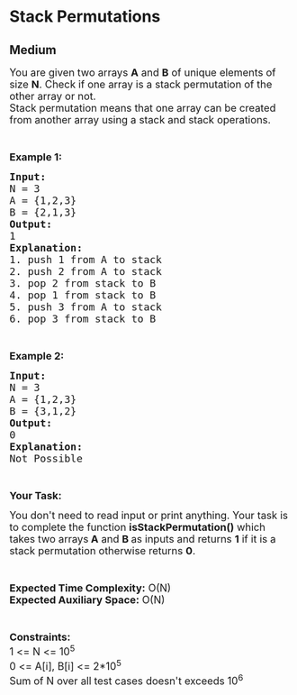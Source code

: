 # Stack Permutations
## Medium 
<div class="problems_problem_content__Xm_eO"><p><span style="font-size:18px">You are given two arrays <strong>A</strong> and <strong>B</strong>&nbsp;of unique elements of size <strong>N</strong>. Check if one array is a stack permutation of the other array&nbsp;or not.<br>
Stack permutation means that one array can be created from another array using a stack and stack operations.</span></p>

<p>&nbsp;</p>

<p><strong><span style="font-size:18px">Example 1:</span></strong></p>

<pre><span style="font-size:18px"><strong>Input:</strong>
N = 3
A = {1,2,3}
B = {2,1,3}
<strong>Output:</strong>
1
<strong>Explanation:</strong>
1. push 1 from A to stack
2. push 2 from A to stack
3. pop 2 from stack to B
4. pop 1 from stack to B
5. push 3 from A to stack
6. pop 3 from stack to B</span></pre>

<p>&nbsp;</p>

<p><strong><span style="font-size:18px">Example 2:</span></strong></p>

<pre><span style="font-size:18px"><strong>Input:</strong>
N = 3
A = {1,2,3}
B = {3,1,2}
<strong>Output:</strong>
0
<strong>Explanation:</strong>
Not Possible</span></pre>

<p>&nbsp;</p>

<p><span style="font-size:18px"><strong>Your Task:</strong></span></p>

<p><span style="font-size:18px">You don't need to read input or print anything. Your task is to complete the function <strong>isStackPermutation()</strong>&nbsp;which takes two arrays<strong> A</strong> and <strong>B&nbsp;</strong>as inputs and returns <strong>1</strong> if it is a stack permutation otherwise returns <strong>0</strong>.</span></p>

<p>&nbsp;</p>

<p><span style="font-size:18px"><strong>Expected Time Complexity:</strong>&nbsp;O(N)<br>
<strong>Expected Auxiliary Space:</strong>&nbsp;O(N)</span></p>

<p>&nbsp;</p>

<p><span style="font-size:18px"><strong>Constraints:</strong><br>
1 &lt;= N &lt;= 10<sup>5</sup><br>
0 &lt;= A[i], B[i] &lt;= 2*10<sup>5</sup><br>
Sum of N over all test cases doesn't exceeds 10<sup>6</sup></span></p>
</div>
